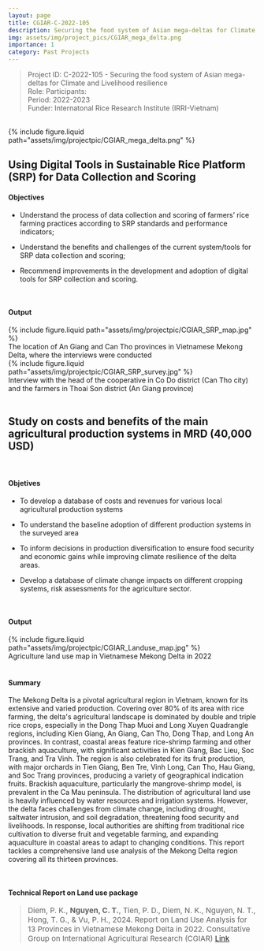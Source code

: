 ```yaml
---
layout: page
title: CGIAR-C-2022-105
description: Securing the food system of Asian mega-deltas for Climate and Livelihood resilience; Funded by CGIAR [2023]
img: assets/img/project_pics/CGIAR_mega_delta.png
importance: 1
category: Past Projects
---
```


> Project ID: C-2022-105 - Securing the food system of Asian mega-deltas for Climate and Livelihood resilience<br>
> Role: Participants:  <br>
> Period: 2022-2023 <br>
> Funder: Internatonal Rice Research Institute (IRRI-Vietnam) <br>

<br>


<div class="col-sm mt-3 mt-md-0">
    {% include figure.liquid path="assets/img/projectpic/CGIAR_mega_delta.png" %}
</div>


## Using Digital Tools in Sustainable Rice Platform (SRP) for Data Collection and Scoring <br>

#### Objectives <br>

- Understand the process of data collection and scoring of farmers’ rice farming practices according to SRP standards and performance indicators; 

- Understand the benefits and challenges of the current system/tools for SRP data collection and scoring; 

- Recommend improvements in the development and adoption of digital tools for SRP collection and scoring. <br>

<br>

#### Output <br>

<div class="col-sm mt-3 mt-md-0">
    {% include figure.liquid path="assets/img/projectpic/CGIAR_SRP_map.jpg" %}
</div>
<div class="caption">
    The location of An Giang and Can Tho provinces in Vietnamese Mekong Delta, where the interviews were conducted
</div>


<div class="col-sm mt-3 mt-md-0">
    {% include figure.liquid path="assets/img/projectpic/CGIAR_SRP_survey.jpg" %}
</div>

<div class="caption">
    Interview with the head of the cooperative in Co Do district (Can Tho city) and the farmers in Thoai Son district (An Giang province)
</div>


<br>

## Study on costs and benefits of the main agricultural production systems in MRD (40,000 USD) 
<br>

#### **Objetives** <br>

- To develop a database of costs and revenues for various local agricultural production systems 

- To understand the baseline adoption of different production systems in the surveyed area 

- To inform decisions in production diversification to ensure food security and economic gains while improving climate resilience of the delta areas.

- Develop a database of climate change impacts on different cropping systems, risk assessments for the agriculture sector. <br>

<br>

#### Output

<div class="col-sm mt-3 mt-md-0">
    {% include figure.liquid path="assets/img/projectpic/CGIAR_Landuse_map.jpg" %}
</div>
<div class="caption">
    Agriculture land use map in Vietnamese Mekong Delta in 2022
</div>


<br>

#### Summary

<p>The Mekong Delta is a pivotal agricultural region in Vietnam, known for its extensive and varied production. Covering over 80% of its area with rice farming, the delta's agricultural landscape is dominated by double and triple rice crops, especially in the Dong Thap Muoi and Long Xuyen Quadrangle regions, including Kien Giang, An Giang, Can Tho, Dong Thap, and Long An provinces. In contrast, coastal areas feature rice-shrimp farming and other brackish aquaculture, with significant activities in Kien Giang, Bac Lieu, Soc Trang, and Tra Vinh. The region is also celebrated for its fruit production, with major orchards in Tien Giang, Ben Tre, Vinh Long, Can Tho, Hau Giang, and Soc Trang provinces, producing a variety of geographical indication fruits. Brackish aquaculture, particularly the mangrove-shrimp model, is prevalent in the Ca Mau peninsula. The distribution of agricultural land use is heavily influenced by water resources and irrigation systems. However, the delta faces challenges from climate change, including drought, saltwater intrusion, and soil degradation, threatening food security and livelihoods. In response, local authorities are shifting from traditional rice cultivation to diverse fruit and vegetable farming, and expanding aquaculture in coastal areas to adapt to changing conditions. This report tackles a comprehensive land use analysis of the Mekong Delta region covering all its thirteen provinces. </p>


<br>


#### Technical Report on Land use package

> <p style="font-size:15px"> Diem, P. K., <b>Nguyen, C. T.</b>, Tien, P. D., Diem, N. K., Nguyen, N. T., Hong, T. G., & Vu, P. H., 2024. Report on Land Use Analysis for 13 Provinces in Vietnamese Mekong Delta in 2022. Consultative Group on International Agricultural Research (CGIAR) <a href="https://hdl.handle.net/10568/151791">  Link </a><a href="https://canng.github.io/assets/pdf/report/2024_IRRI_Report_Landuseanalysis_CTU.pdf">  <i class="fa-solid fa-file-pdf"></i></a></p> 

